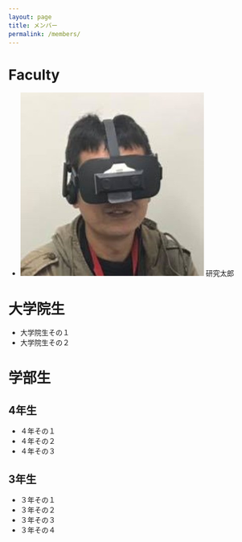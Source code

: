 ```yaml
---
layout: page
title: メンバー
permalink: /members/
---
```


# Faculty
- ![研究太郎](/assets/images/face.jpg) 研究太郎
# 大学院生
- 大学院生その１
- 大学院生その２

# 学部生
## 4年生
- ４年その１
- ４年その２
- ４年その３

## 3年生
- ３年その１
- ３年その２
- ３年その３
- ３年その４

